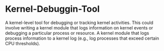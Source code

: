 # Kernel-Debuggin-Tool
A kernel-level tool for debugging or tracking kernel activities. This could involve writing a kernel module that logs information on kernel events or debugging a particular process or resource.
A kernel module that logs process information to a kernel log (e.g., log processes that exceed certain CPU thresholds).
